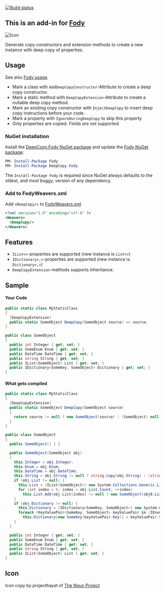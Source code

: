 [![Build status](https://ci.appveyor.com/api/projects/status/17401ybvptlsvfy1?svg=true)](https://ci.appveyor.com/project/greuelpirat/deepcopy)


## This is an add-in for [Fody](https://github.com/Fody/Home/)

![Icon](https://github.com/greuelpirat/DeepCopy/blob/master/package_icon.png)

Generate copy constructors and extension methods to create a new instance with deep copy of properties.

## Usage

See also [Fody usage](https://github.com/Fody/Home/blob/master/pages/usage.md).

- Mark a class with `AddDeepCopyConstructor`-Attribute to create a deep copy constructor.
- Mark a static method with `DeepCopyExtension`-Attribute to create a nullable deep copy method.
- Mark an existing copy constructor with `InjectDeepCopy` to insert deep copy instructions before your code.
- Mark a property with `IgnoreDuringDeepCopy` to skip this property
- Only properties are copied. *Fields are not supported.*


### NuGet installation

Install the [DeepCopy.Fody NuGet package](https://nuget.org/packages/DeepCopy.Fody/) and update the [Fody NuGet package](https://nuget.org/packages/Fody/):

```powershell
PM> Install-Package Fody
PM> Install-Package DeepCopy.Fody
```

The `Install-Package Fody` is required since NuGet always defaults to the oldest, and most buggy, version of any dependency.


### Add to FodyWeavers.xml

Add `<DeepCopy/>` to [FodyWeavers.xml](https://github.com/Fody/Home/blob/master/pages/usage.md#add-fodyweaversxml)

```xml
<?xml version="1.0" encoding="utf-8" ?>
<Weavers>
  <DeepCopy/>
</Weavers>
```

## Features

- `IList<>`-properties are supported (new instance is `List<>`)
- `IDictionary<,>`-properties are supported (new instance is `Dictionary<,>`)
- `DeepCopyExtension`-methods supports inheritance.

## Sample

#### Your Code
```csharp
public static class MyStaticClass
{
  [DeepCopyExtension]
  public static SomeObject DeepCopy(SomeObject source) => source;
}

public class SomeObject
{
  public int Integer { get; set; }
  public SomeEnum Enum { get; set; }
  public DateTime DateTime { get; set; }
  public string String { get; set; }
  public IList<SomeObject> List { get; set; }
  public IDictionary<SomeKey, SomeObject> Dictionary { get; set; }
}
```

#### What gets compiled
```csharp
public static class MyStaticClass
{
  [DeepCopyExtension]
  public static SomeObject DeepCopy(SomeObject source)
  {
    return source != null ? new SomeObject(source) : (SomeObject) null;
  }
}

public class SomeObject
{
  public SomeObject() { }

  public SomeObject(SomeObject obj)
  {
    this.Integer = obj.Integer;
    this.Enum = obj.Enum;
    this.DateTime = obj.DateTime;
    this.String = obj.String != null ? string.Copy(obj.String) : (string) null;
    if (obj.List != null) {
      this.List = (IList<SomeObject>) new System.Collections.Generic.List<SomeObject>();
      for (int index = 0; index < obj.List.Count; ++index)
        this.List.Add(obj.List[index] != null ? new SomeObject(obj0.List[index]) : (SomeObject) null);
    }
    if (obj.Dictionary != null) {
      this.Dictionary = (IDictionary<SomeKey, SomeObject>) new System.Collections.Generic.Dictionary<SomeKey, SomeObject>();
      foreach (KeyValuePair<SomeKey, SomeObject> keyValuePair in (IEnumerable<KeyValuePair<SomeKey, SomeObject>>) obj.Dictionary)
        this.Dictionary[new SomeKey(keyValuePair.Key)] = keyValuePair.Value != null ? new SomeObject(keyValuePair.Value) : (SomeObject) null;
    }
  }

  public int Integer { get; set; }
  public SomeEnum Enum { get; set; }
  public DateTime DateTime { get; set; }
  public string String { get; set; }
  public IList<SomeObject> List { get; set; }
}
```

## Icon

Icon copy by projecthayat  of [The Noun Project](http://thenounproject.com)